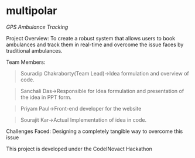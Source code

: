 # multipolar

_GPS Ambulance Tracking_

Project Overview: To create a robust system that allows users to book ambulances and track them in real-time and overcome the issue faces by traditional ambulances.

Team Members:

>Souradip Chakraborty(Team Lead)->Idea formulation and overview of code.

>Sanchali Das->Responsible for Idea formulation and presentation of the idea in PPT form. 

>Priyam Paul->Front-end developer for the website

>Sourajit Kar->Actual Implementation of idea in code.


Challenges Faced: Designing a completely tangible way to overcome this issue


This project is developed under the CodeINovact Hackathon

